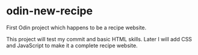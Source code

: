 # odin-new-recipe
First Odin project which happens to be a recipe website.

This project will test my commit and basic HTML skills. Later I will add CSS and JavaScript to make it a complete recipe website.
